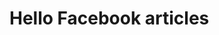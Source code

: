 <!DOCTYPE html>
<html>
  <head><meta property="fb:pages" content="810577302635553" />
<body>
  <h1>Hello Facebook articles</h1>
  <p></p>
  </body>
  </html>
